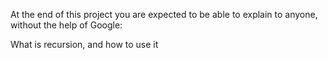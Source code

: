 At the end of this project you are expected to be able to explain to anyone, without the help of Google:

What is recursion, and how to use it